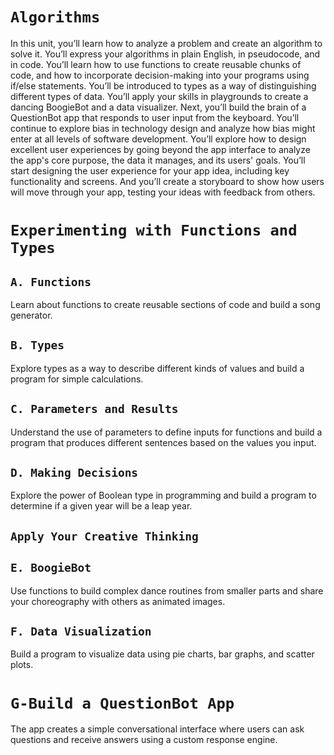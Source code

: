# `Algorithms`
In this unit, you’ll learn how to analyze a problem and create an algorithm to solve it. You’ll express your algorithms in plain English, in pseudocode, and in code. You’ll learn how to use functions to create reusable chunks of code, and how to incorporate decision-making into your programs using if/else statements. You’ll be introduced to types as a way of distinguishing different types of data.
You’ll apply your skills in playgrounds to create a dancing BoogieBot and a data visualizer. Next, you’ll build the brain of a QuestionBot app that responds to user input from the keyboard.
You’ll continue to explore bias in technology design and analyze how bias might enter at all levels of software development. You’ll explore how to design excellent user experiences by going beyond the app interface to analyze the app's core purpose, the data it manages, and its users' goals. You’ll start designing the user experience for your app idea, including key functionality and screens. And you’ll create a storyboard to show how users will move through your app, testing your ideas with feedback from others.

# `Experimenting with Functions and Types`

## `A. Functions`
Learn about functions to create reusable sections of code and build a song generator.

## `B. Types`
Explore types as a way to describe different kinds of values and build a program for simple calculations.

## `C. Parameters and Results`
Understand the use of parameters to define inputs for functions and build a program that produces different sentences based on the values you input.

## `D. Making Decisions`
Explore the power of Boolean type in programming and build a program to determine if a given year will be a leap year.

## `Apply Your Creative Thinking`

## `E. BoogieBot`
Use functions to build complex dance routines from smaller parts and share your choreography with others as animated images.

## `F. Data Visualization`
Build a program to visualize data using pie charts, bar graphs, and scatter plots.

# `G-Build a QuestionBot App`

The app creates a simple conversational interface where users can ask questions and receive answers using a custom response engine.



